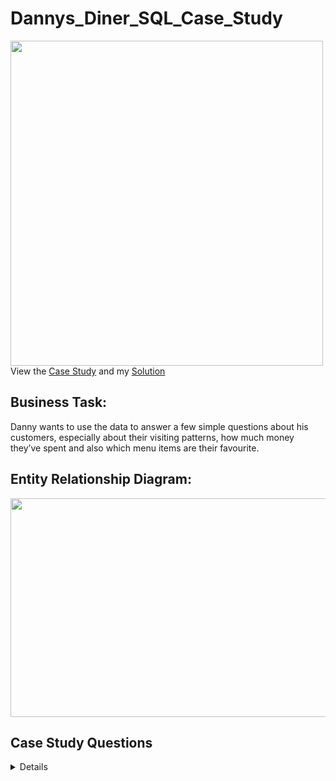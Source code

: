 # Dannys_Diner_SQL_Case_Study
<img src=https://8weeksqlchallenge.com/images/case-study-designs/1.png width="500" height="520">
View the <a href="https://8weeksqlchallenge.com/case-study-1/" target="_blank">Case Study</a> and my <a href="Danny's Diner Solution.sql" target="_blank">Solution</a>

## Business Task:
Danny wants to use the data to answer a few simple questions about his customers, especially about their visiting patterns, how much money they’ve spent and also which menu items are their favourite.

## Entity Relationship Diagram:
<img src=https://github.com/Sivadasps/Dannys_Diner_SQL_Case_Study/assets/127499100/37d5f97c-b9ce-4b38-ac85-f6fdeded909e width="600" height="350">

## Case Study Questions
<details>
1.What is the total amount each customer spent at the restaurant?<br>
>
2.How many days has each customer visited the restaurant?<br>
>
3.What was the first item from the menu purchased by each customer?<br>
>
4.What is the most purchased item on the menu and how many times was it purchased by all customers?<br>
>
5.Which item was the most popular for each customer?<br>
>
6.Which item was purchased first by the customer after they became a member?<br>
>
7.Which item was purchased just before the customer became a member?<br>
>
8.What is the total items and amount spent for each member before they became a member?<br>
>
9.If each $1 spent equates to 10 points and sushi has a 2x points multiplier - how many points would each customer have?<br>
>
10.In the first week after a customer joins the program (including their join date) they earn 2x points on all items, not just sushi - how many points do
customer A and B have at the end of January?<br>
>
11.Join All The Things, Danny also requires further information about the ranking of customer products, but he purposely does not need the ranking for non-member purchases so he expects null ranking values for the records when customers are not yet part of the loyalty program.
<details/>
